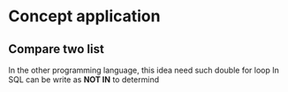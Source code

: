 # Concept application
## Compare two list
In the other programming language, this idea need such double for loop
In SQL can be write  as **NOT IN** to determind
<!--stackedit_data:
eyJoaXN0b3J5IjpbMTc0MjUyMjU5OV19
-->